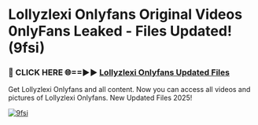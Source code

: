 # Lollyzlexi Onlyfans Original Videos 0nlyFans Leaked - Files Updated! (9fsi)

<h3>🔴 CLICK HERE 🌐==►► <a href="https://tinyurl.com/ms9xzufz" rel="nofollow">Lollyzlexi Onlyfans Updated Files</a></h3>

Get Lollyzlexi Onlyfans and all content. Now you can access all videos and pictures of Lollyzlexi Onlyfans. New Updated Files 2025!

[![9fsi](https://i.imgur.com/PQ7UWWw.gif)](https://tinyurl.com/ms9xzufz)
